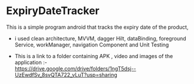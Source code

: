 # ExpiryDateTracker

 This is a simple program android that tracks the expiry date of the product,
 - i used clean architecture, MVVM, dagger Hilt, dataBinding, foreground Service, workManager, navigation Component and Unit Testing
 
 - This is a link to a folder containing APK , video and images of the application :-  
    https://drive.google.com/drive/folders/1ngT5dsj--UzEwdfSv_8svQTA722_vLuT?usp=sharing
